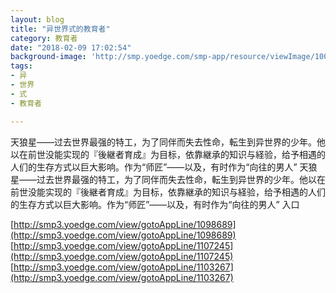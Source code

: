 ```yaml
---
layout: blog
title: "异世界式的教育者"
category: 教育者
date: "2018-02-09 17:02:54"
background-image: 'http://smp.yoedge.com/smp-app/resource/viewImage/1002484appline.png'
tags:
- 异
- 世界
- 式
- 教育者

---
```

天狼星――过去世界最强的特工，为了同伴而失去性命，転生到异世界的少年。他以在前世没能实现的『後継者育成』为目标，依靠継承的知识与経验，给予相遇的人们的生存方式以巨大影响。作为“师匠”――以及，有时作为“向往的男人”
天狼星――过去世界最强的特工，为了同伴而失去性命，転生到异世界的少年。他以在前世没能实现的『後継者育成』为目标，依靠継承的知识与経验，给予相遇的人们的生存方式以巨大影响。作为“师匠”――以及，有时作为“向往的男人”
入口

[http://smp3.yoedge.com/view/gotoAppLine/1098689](http://smp3.yoedge.com/view/gotoAppLine/1098689)
[http://smp3.yoedge.com/view/gotoAppLine/1107245](http://smp3.yoedge.com/view/gotoAppLine/1107245)
[http://smp3.yoedge.com/view/gotoAppLine/1103267](http://smp3.yoedge.com/view/gotoAppLine/1103267)

        
